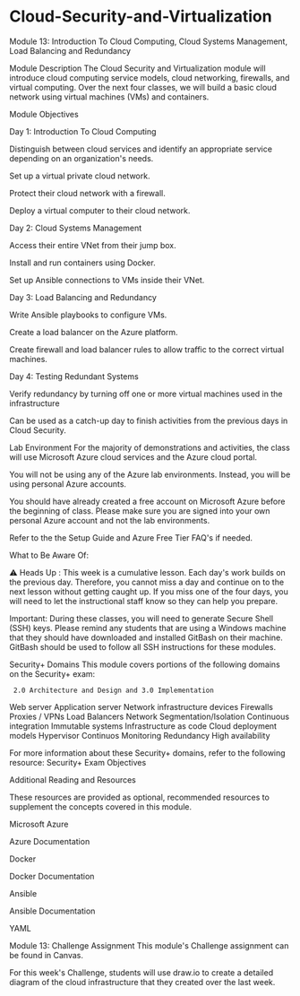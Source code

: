 # Cloud-Security-and-Virtualization
Module 13: Introduction To Cloud Computing, Cloud Systems Management, Load Balancing and Redundancy

Module Description
The Cloud Security and Virtualization module will introduce cloud computing service models, cloud networking, firewalls, and virtual computing.
Over the next four classes, we will build a basic cloud network using virtual machines (VMs) and containers.

Module Objectives

Day 1: Introduction To Cloud Computing

Distinguish between cloud services and identify an appropriate service depending on an organization's needs.

Set up a virtual private cloud network.

Protect their cloud network with a firewall.

Deploy a virtual computer to their cloud network.

Day 2: Cloud Systems Management

Access their entire VNet from their jump box.

Install and run containers using Docker.

Set up Ansible connections to VMs inside their VNet.

Day 3: Load Balancing and Redundancy

Write Ansible playbooks to configure VMs.

Create a load balancer on the Azure platform.

Create firewall and load balancer rules to allow traffic to the correct virtual machines.

Day 4: Testing Redundant Systems


Verify redundancy by turning off one or more virtual machines used in the infrastructure


Can be used as a catch-up day to finish activities from the previous days in Cloud Security.

Lab Environment
For the majority of demonstrations and activities, the class will use Microsoft Azure cloud services and the Azure cloud portal.

You will not be using any of the Azure lab environments. Instead, you will be using personal Azure accounts.

You should have already created a free account on Microsoft Azure before the beginning of class. Please make sure you are signed into your own personal Azure account and not the lab environments.

Refer to the the Setup Guide and Azure Free Tier FAQ's if needed.

What to Be Aware Of:

⚠ Heads Up : This week is a cumulative lesson. Each day's work builds on the previous day. Therefore, you cannot miss a day and continue on to the next lesson without getting caught up. If you miss one of the four days, you will need to let the instructional staff know so they can help you prepare.

Important: During these classes, you will need to generate Secure Shell (SSH) keys. Please remind any students that are using a Windows machine that they should have downloaded and installed GitBash on their machine. GitBash should be used to follow all SSH instructions for these modules.

Security+ Domains
This module covers portions of the following domains on the Security+ exam:

     2.0 Architecture and Design and 3.0 Implementation
 
 Web server
Application server
Network infrastructure devices
Firewalls
Proxies / VPNs
Load Balancers
Network Segmentation/Isolation
Continuous integration
Immutable systems
Infrastructure as code
Cloud deployment models
Hypervisor
Continuos Monitoring
Redundancy
High availability

 
For more information about these Security+ domains, refer to the following resource: Security+ Exam Objectives

Additional Reading and Resources 

These resources are provided as optional, recommended resources to supplement the concepts covered in this module.

Microsoft Azure

Azure Documentation

Docker

Docker Documentation

Ansible

Ansible Documentation

YAML

Module 13: Challenge Assignment
This module's Challenge assignment can be found in Canvas.

For this week's Challenge, students will use draw.io to create a detailed diagram of the cloud infrastructure that they created over the last week.
